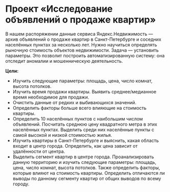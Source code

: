 # Проект «Исследование объявлений о продаже квартир»
В нашем распоряжении данные сервиса Яндекс.Недвижимость — архив объявлений о продаже квартир в Санкт-Петербурге и соседних населённых пунктах за несколько лет. Нужно научиться определять рыночную стоимость объектов недвижимости. Задача — установить параметры. Это позволит построить автоматизированную систему: она отследит аномалии и мошенническую деятельность.

**Цели:**

- Изучить следующие параметры: площадь, цена, число комнат, высота потолков.
- Изучить время продажи квартиры. Выявить среднее/медианное время необходимое для продажи.
- Очистить данные от редких и выбивающихся значений.
- Определить факторы больше всего влияющие на стоимость квартиры.
- Определить 10 населённых пунктов с наибольшим числом объявлений. Посчитать среднюю цену квадратного метра в этих населённых пунктах. Выделить среди них населённые пункты с самой высокой и низкой стоимостью жилья.
- Изучить квартиры в Санкт-Петербурге и выяснить, какая область входит в центр города. Определить, как цена зависит от удалённости от центра.
- Выделить сегмент квартир в центре города. Проанализировать данную территорию и изучить следующие параметры: площадь, цена, число комнат, высота потолков. Также определить факторы, которые влияют на стоимость квартиры. Определить отличаются ли выводы по данному сегменту квартир от общих выводов по всему городу.
